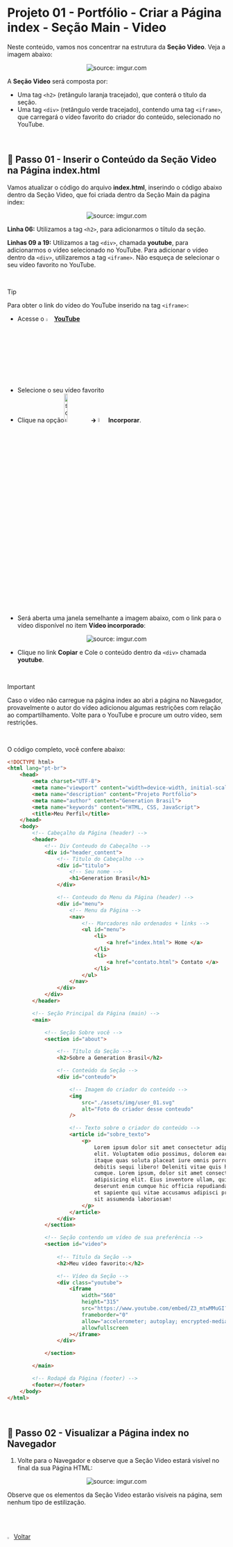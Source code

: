 <h1>Projeto 01 - Portfólio - Criar a Página index - Seção Main - Video</h1>



Neste conteúdo, vamos nos concentrar na estrutura da **Seção Video**. Veja a imagem abaixo:

<div align="center"><img src="https://i.imgur.com/j6j9AH1.png" title="source: imgur.com" /></div>

A **Seção Video** será composta por:

- Uma tag `<h2>` (retângulo laranja tracejado), que conterá o título da seção.
- Uma tag `<div>` (retângulo verde tracejado), contendo uma  tag  `<iframe>`, que carregará o vídeo favorito do criador do conteúdo, selecionado no YouTube.

<br />

<h2>👣 Passo 01 - Inserir o Conteúdo da Seção Video na Página index.html</h2>



Vamos atualizar o código do arquivo **index.html**, inserindo o código abaixo dentro da Seção Video, que foi criada dentro da Seção Main da página index:

<div align="center"><img src="https://i.imgur.com/VB9vX3z.png" title="source: imgur.com" /></div>

**Linha 06:** Utilizamos a tag `<h2>`, para adicionarmos o tíitulo da seção.

**Linhas 09 a 19:** Utilizamos a tag  `<div>`, chamada **youtube**, para adicionarmos o vídeo selecionado no YouTube. Para adicionar o vídeo dentro da `<div>`, utilizaremos a tag `<iframe>`. Não esqueça de selecionar o seu vídeo favorito no YouTube.

<br />

> [!TIP]
>
> Para obter o link do vídeo do YouTube inserido na tag `<iframe>`:
>
> - Acesse o <img width="4%" src="https://i.imgur.com/5gOIYFr.png" title="source: imgur.com" />[**YouTube**](https://www.youtube.com)
> - Selecione o seu vídeo favorito
> - Clique na opção<img src="https://i.imgur.com/lQpDm65.png" title="source: imgur.com" width="13%"/>🡲 <img src="https://i.imgur.com/CZqcsnV.png" title="source: imgur.com" width="5%"/>**Incorporar**. 
> - Será aberta uma janela semelhante a imagem abaixo, com o link para o vídeo disponível no item **Vídeo incorporado**:
>
> <div align="center"><img src="https://i.imgur.com/uIRsoyw.png" title="source: imgur.com" /></div>
>
> - Clique no link **Copiar** e Cole o conteúdo dentro da `<div>` chamada **youtube**.

<br />

> [!IMPORTANT]
>
> Caso o vídeo não carregue na página index ao abri a página no Navegador, provavelmente o autor do vídeo adicionou algumas restrições com relação ao compartilhamento. Volte para o YouTube e procure um outro vídeo, sem restrições.

<br />

O código completo, você confere abaixo:

```html
<!DOCTYPE html>
<html lang="pt-br">
	<head>
		<meta charset="UTF-8">
		<meta name="viewport" content="width=device-width, initial-scale=1.0">
		<meta name="description" content="Projeto Portfólio">
		<meta name="author" content="Generation Brasil">
		<meta name="keywords" content="HTML, CSS, JavaScript">
		<title>Meu Perfil</title>
	</head>
	<body>
		<!-- Cabeçalho da Página (header) -->
		<header>
			<!-- Div Conteudo do Cabeçalho -->
			<div id="header_content">
				<!-- Titulo do Cabeçalho -->
				<div id="titulo">
					<!-- Seu nome -->
					<h1>Generation Brasil</h1>
				</div>

				<!-- Conteudo do Menu da Página (header) -->
				<div id="menu">
					<!-- Menu da Página -->
					<nav>
						<!-- Marcadores não ordenados + links -->
						<ul id="menu">
							<li>
								<a href="index.html"> Home </a>
							</li>
							<li>
								<a href="contato.html"> Contato </a>
							</li>
						</ul>
					</nav>
				</div>
			</div>
		</header>

		<!-- Seção Principal da Página (main) -->
		<main>

			<!-- Seção Sobre você -->
			<section id="about">

				<!-- Título da Seção -->
				<h2>Sobre a Generation Brasil</h2>

				<!-- Conteúdo da Seção -->
				<div id="conteudo">

					<!-- Imagem do criador do conteúdo -->
					<img
						src="./assets/img/user_01.svg"
						alt="Foto do criador desse conteudo"
					/>

					<!-- Texto sobre o criador do conteúdo -->
					<article id="sobre_texto">
						<p>
							Lorem ipsum dolor sit amet consectetur adipisicing
							elit. Voluptatem odio possimus, dolorem earum atque
							itaque quas soluta placeat iure omnis porro cum
							debitis sequi libero! Deleniti vitae quis hic
							cumque. Lorem ipsum, dolor sit amet consectetur
							adipisicing elit. Eius inventore ullam, quia
							deserunt enim cumque hic officia repudiandae ad ab
							et sapiente qui vitae accusamus adipisci provident
							sit assumenda laboriosam!
						</p>
					</article>
				</div>
			</section>

			<!-- Seção contendo um vídeo de sua preferência -->
			<section id="video">
				
				<!-- Título da Seção -->
				<h2>Meu vídeo favorito:</h2>

				<!-- Vídeo da Seção -->
				<div class="youtube">
					<iframe
						width="560"
						height="315"
						src="https://www.youtube.com/embed/Z3_mtwMMuGI?si=F1QiiDYSfsPG3nF0"
						frameborder="0"
						allow="accelerometer; autoplay; encrypted-media; gyroscope; picture-in-picture"
						allowfullscreen
					></iframe>
				</div>

			</section>

		</main>

		<!-- Rodapé da Página (footer) -->
		<footer></footer>
	</body>
</html>

```

<br />

<h2>👣 Passo 02 - Visualizar a Página index no Navegador</h2>



1. Volte para o Navegador e observe que a Seção Video estará visível no final da sua Página HTML:

<div align="center"><img src="https://i.imgur.com/pIxyjXy.png" title="source: imgur.com" /></div>

Observe que os elementos da Seção Video estarão visíveis na página, sem nenhum tipo de estilização.

<br /><br />

<div align="left"><a href="README.md"><img src="https://i.imgur.com/XMgF3gl.png" title="source: imgur.com" width="3%"/>Voltar</a></div>